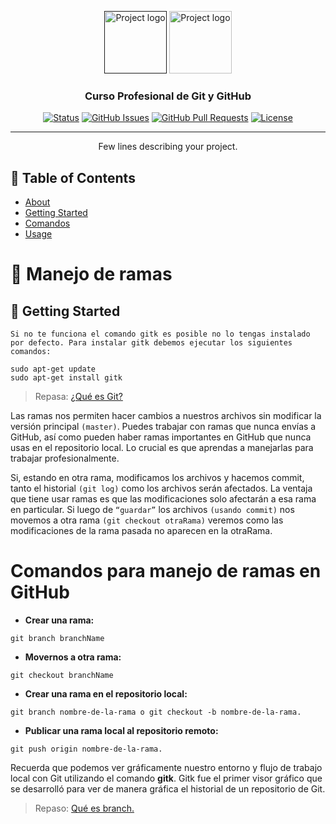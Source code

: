 <p align="center">
  <a href="" rel="noopener">
 <img width=100px height=100px src="https://static.platzi.com/media/platzi-isotipo@2x.png" alt="Project logo"></a>
 <img width=100px height=100px src="https://static.platzi.com/media/logotipo-platzi.png" alt="Project logo"></a>
</p>

<h3 align="center">Curso Profesional de Git y GitHub</h3>

<div align="center">

[![Status](https://img.shields.io/badge/status-active-success.svg)](https://github.com/jdBritto/Directory/graphs/contributors)
[![GitHub Issues](https://img.shields.io/github/issues/kylelobo/The-Documentation-Compendium.svg)](https://github.com/jdBritto/Directory/issues)
[![GitHub Pull Requests](https://img.shields.io/github/issues-pr/kylelobo/The-Documentation-Compendium.svg)](https://github.com/jdBritto/Directory/pulls)
[![License](https://img.shields.io/badge/license-MIT-blue.svg)](/LICENSE)

</div>

---

<p align="center"> Few lines describing your project.
    <br> 
</p>

## 📝 Table of Contents

- [About](#about)
- [Getting Started](#getting_started)
- [Comandos](#comand_basic)
- [Usage](#usage)

# 🧐 Manejo de ramas

## 🏁 Getting Started <a name = "getting_started"></a>


``Si no te funciona el comando gitk es posible no lo tengas instalado por defecto.
Para instalar gitk debemos ejecutar los siguientes comandos:``
````
sudo apt-get update
sudo apt-get install gitk
````
>Repasa: [¿Qué es Git?](https://platzi.com/clases/1557-git-github/20215-que-es-git/)

Las ramas nos permiten hacer cambios a nuestros archivos sin modificar la versión principal ``(master)``. Puedes trabajar con ramas que nunca envías a GitHub, así como pueden haber ramas importantes en GitHub que nunca usas en el repositorio local. Lo crucial es que aprendas a manejarlas para trabajar profesionalmente.

Si, estando en otra rama, modificamos los archivos y hacemos commit, tanto el historial ``(git log)`` como los archivos serán afectados. La ventaja que tiene usar ramas es que las modificaciones solo afectarán a esa rama en particular. Si luego de ``“guardar”`` los archivos ``(usando commit)`` nos movemos a otra rama ``(git checkout otraRama)`` veremos como las modificaciones de la rama pasada no aparecen en la otraRama.

# Comandos para manejo de ramas en GitHub <a name = "comand_basic"></a>
- **Crear una rama:**
````
git branch branchName
````
- **Movernos a otra rama:**
````
git checkout branchName
````
- **Crear una rama en el repositorio local:**
````
git branch nombre-de-la-rama o git checkout -b nombre-de-la-rama.
````

- **Publicar una rama local al repositorio remoto:**
````
git push origin nombre-de-la-rama.
````

Recuerda que podemos ver gráficamente nuestro entorno y flujo de trabajo local con Git utilizando el comando **gitk**.
Gitk fue el primer visor gráfico que se desarrolló para ver de manera gráfica el historial de un repositorio de Git.


>Repaso: [Qué es branch.](https://platzi.com/clases/1557-git-github/19947-que-es-un-branch-rama-y-como-funciona-un-merge-en-/)

